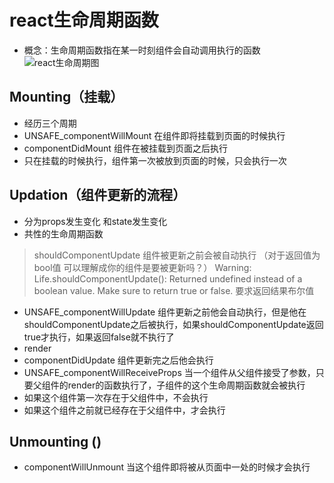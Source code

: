 # react生命周期函数
 - 概念：生命周期函数指在某一时刻组件会自动调用执行的函数
![react生命周期图](http://ask.qcloudimg.com/http-save/developer-news/6zev9uudex.jpeg)
 ## Mounting（挂载）
 - 经历三个周期
 - UNSAFE_componentWillMount 在组件即将挂载到页面的时候执行
 - componentDidMount  组件在被挂载到页面之后执行
 - 只在挂载的时候执行，组件第一次被放到页面的时候，只会执行一次
 ## Updation（组件更新的流程）
 - 分为props发生变化 和state发生变化
 - 共性的生命周期函数
  >shouldComponentUpdate 组件被更新之前会被自动执行 （对于返回值为bool值 可以理解成你的组件是要被更新吗？）
Warning: Life.shouldComponentUpdate(): Returned undefined instead of a boolean value. Make sure to return true or false. 
要求返回结果布尔值
 - UNSAFE_componentWillUpdate 组件更新之前他会自动执行，但是他在shouldComponentUpdate之后被执行，如果shouldComponentUpdate返回true才执行，如果返回false就不执行了
 - render
 - componentDidUpdate 组件更新完之后他会执行
 - UNSAFE_componentWillReceiveProps 当一个组件从父组件接受了参数，只要父组件的render的函数执行了，子组件的这个生命周期函数就会被执行
 - 如果这个组件第一次存在于父组件中，不会执行
 - 如果这个组件之前就已经存在于父组件中，才会执行

 ## Unmounting ()
  - componentWillUnmount 当这个组件即将被从页面中一处的时候才会执行